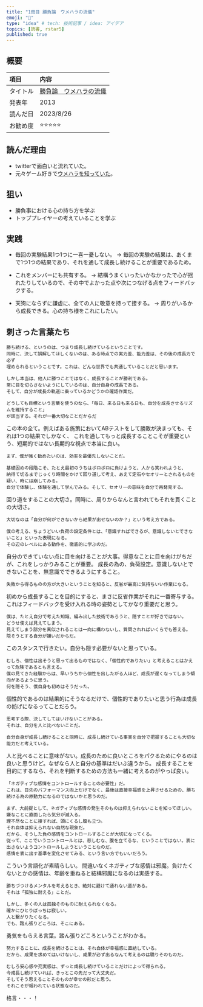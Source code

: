 ```yaml
---
title: "1冊目 勝負論　ウメハラの流儀"
emoji: "📘"
type: "idea" # tech: 技術記事 / idea: アイデア
topics: [読書, rstar5]
published: true
---
```


## 概要
|項目|内容|
|:--|:--|
|タイトル|[勝負論　ウメハラの流儀](https://www.amazon.co.jp/%E5%8B%9D%E8%B2%A0%E8%AB%96-%E3%82%A6%E3%83%A1%E3%83%8F%E3%83%A9%E3%81%AE%E6%B5%81%E5%84%80-%E5%B0%8F%E5%AD%A6%E9%A4%A8%E6%96%B0%E6%9B%B8-%E6%A2%85%E5%8E%9F-%E5%A4%A7%E5%90%BE/dp/4098251817)|
|発表年|2013|
|読んだ日|2023/8/26|
|お勧め度|⭐️⭐️⭐️⭐️⭐️|

## 読んだ理由
- twitterで面白いと流れていた。
- 元々ゲーム好きで[ウメハラを知っていた](https://youtu.be/QgSAOxwr0xE)。

## 狙い
- 勝負事における心の持ち方を学ぶ
- トッププレイヤーの考えていることを学ぶ

## 実践
- 毎回の実験結果1つ1つに一喜一憂しない。
→ 毎回の実験の結果は、あくまで1つ1つの結果であり、それを通して成長し続けることが重要であるため。

- これをメンバーにも共有する。
→ 結構うまくいったいかなかったで心が揺れたりしているので、その中でよかった点や次につなげる点をフィードバックする。

- 天狗にならずに謙虚に、全ての人に敬意を持って接する。
→ 周りがいるから成長できる。心の持ち様をこれにしたい。

## 刺さった言葉たち

```
勝ち続ける、というのは、つまり成長し続けているということです。
同時に、決して誤解してほしくないのは、ある時点での実力差、能力差は、その後の成長力で必ず
埋められるということです。これは、どんな世界でも共通していることだと思います。

しかし本当は、他人に勝つことではなく、成長することが勝利である。
常に目を切らさないようにしているのは、自分自身の成長である。
そして、自分が成長の軌道に乗っているかどうかの確認作業だ。

どうしても目標という言葉を使うのなら、「毎日、来る日も来る日も、自分を成長させるリズムを維持すること」
が該当する。それが一番大切なことだからだ
```

この本の全て。例えばある施策においてABテストをして勝敗が決まっても、それは1つの結果でしかなく、
これを通してもっと成長することこそが重要という、短期的ではない長期的な視点で本当に良い。

```
まず、僕が強く勧めたいのは、効率を最優先しないことだ。

基礎固めの段階こそ、たとえ最初のうちはボロボロに負けようと、人から笑われようと、
納得て切るまでじっくり時間をかけて回り道して考え、あえて定石やセオリーとされるものを疑い、時には崩してみる。
自分で体験し、体験を通して学んでみる。そして、セオリーの意味を自分で再発見する。
```

回り道をすることの大切さ。同時に、周りからなんと言われてもそれを貫くことの大切さ。

```
大切なのは「自分が何ができないから結果が出せないのか？」という考え方である。

僕の考える、ちょうどいい負荷の設定条件とは、「意識すればできるが、意識しないとできないこと」といった表現になる。
その辺のレベルにある動作を、徹底的に学ぶのだ。
```

自分のできていない点に目を向けることが大事。得意なことに目を向けがちだが、これをしっかりみることが重要。
成長の為の、負荷設定。意識しないとできないことを、無意識でできるようにすること。

```
失敗から得るものの方が大きいということを知ると、反省が最高に気持ちいい作業になる。
```

初めから成長することを目的にすると、まさに反省作業がそれに一番寄与する。
これはフィードバックを受け入れる時の姿勢としてかなり重要だと思う。

```
僕は、たとえ自分で考えた知識、編み出した技術であろうと、隠すことが好きではない。
どうせ使えば見えてしまう。
見えてしまう部分を真似されることは一向に構わないし、質問されればいくらでも答える。
隠そうとする自分が嫌いだからだ。
```

このスタンスで行きたい。自分も隠す必要がないと思っている。

```
むしろ、個性は出そうと思って出るものではなく、「個性的でありたい」と考えることはかえって危険であるとも言える。
僕の見てきた経験からは、早いうちから個性を出したがる人ほど、成長が遅くなってしまう傾向があるように思う。
何を隠そう、僕自身も初めはそうだった。
```

個性的であるのは結果的にそうなるだけで、個性的でありたいと思う行為は成長の妨げになるってことだろう。

```
思考する際、決してしてはいけないことがある。
それは、自分を人と比べないことだ。

自分自身が成長し続けることと同時に、成長し続けている事実を自分で把握することも大切な能力だと考えている。
```

人と比べることに意味がない。成長のために良いところをパクるためにやるのは良いと思うけど。なぜなら人と自分の基準はだいぶ違うから。
成長することを目的にするなら、それを判断するための方法も一緒に考えるのがやっぱ良い。

```
「ネガティブな感情をコントロールすることの必要性」だ。
これは、目先のパフォーマンス向上だけでなく、最後は直接幸福感を上昇させるための、勝ち続ける為の原動力になるのではないかと思うのだ。

まず、大前提として、ネガティブな感情の発生そのものは抑えられないことを知ってほしい。
嫌なことに直面したら気分が滅入る。
理不尽なことに接すれば、頭にくるし腹も立つ。
それ自体は抑えられない自然な現象だ。
だから、そうした負の感情をコントロールすることが大切になってくる。
従って、ここでいうコントロールとは、悲しむな、腹を立てるな、ということではない。表に出さないようコントロールしようということなのだ。
感情を表に出す基準を変化させてみる、という言い方でもいいだろう。
```

こういう言語化が素晴らしい。
間違いなくネガティブな感情は邪魔。負けたくないとかの感情は、年齢を重ねると結構邪魔になるのは実感する。

```
勝ちづつけるメンタルを考えるとき、絶対に避けて通れない道がある。
それは「孤独に耐える」ことだ。

しかし、多くの人は孤独そのものに耐えられなくなる。
確かにひとりぼっちは寂しい。
人と繋がりたくなる。
でも、踏ん張りどころは、そこにある。
```

勇気をもらえる言葉。踏ん張りどころということがわかる。

```
努力することに、成長を続けることは、それ自体が幸福感に直結している。
だから、成果を求めてはいけないし、成果が必ず出るなんて考えるのは驕りそのものだ。

むしろ安心感や充実感は、ずっと成長し続けていることだけによって得られる。
今成長し続けていれば、きっとこの先だって大丈夫だ。
そしてそう思えることそのものが幸せの形だと思う。
それこそが報われている状態なのだ。
```

格言・・・！

